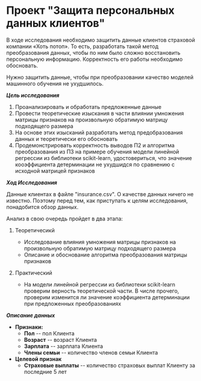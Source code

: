 # Проект "Защита персональных данных клиентов"

В ходе исследования необходимо защитить данные клиентов страховой компании «Хоть потоп». То есть, разработать такой метод преобразования данных, чтобы по ним было сложно восстановить персональную информацию. Корректность его работы необходимо обосновать.

Нужно защитить данные, чтобы при преобразовании качество моделей машинного обучения не ухудшилось.

***Цель исследования***

1. Проанализировать и обработать предложенные данные
2. Провести теоретические изыскания в части влиянии умножения матрицы признаков на произвольную обратимую матрицу подходящего размера
3. На основе этих изысканий разработать метод предобразования данных и теоретически его обосновать
4. Продемонстрировать корректность выводов П2 и алгоритма преобразования из П3 на примере обучения модели линейной регрессии из библиотеки scikit-learn, удостовериться, что значение кооэффициента детерминации не ухудшидся по сравнению с исходной матрицей признаков

***Ход Исследования***

Данные клиентах в файле "insurance.csv". О качестве данных ничего не известно. Поэтому перед тем, как приступать к целям исследования, понадобится обзор данных.

Анализ в свою очередь пройдет в два этапа:

1. Теоретичесикй
    - Исследование влияния умножения матрицы признаков на произвольную обратимую матрицу подходящего размера
    - Описание и обоснование алгоритма преобразования матрицы признаков
    
2. Практический
    - На модели линейной регрессии из библиотеки scikit-learn проверим верность теоретической части. В числе прочего, проверим изменится ли значение коэффициента детерминации при предложенных преобразованиях
    
***Описание данных***

* **Признаки:**
    + **Пол** -- пол Клиента
    + **Возраст** -- возраст Клиента
    + **Зарплата** -- зарплата Клиента
    + **Члены семьи** -- количество членов семьи Клиента
* **Целевой признак**
    + **Страховые выплаты** -- количество страховых выплат Клиенту за последние 5 лет
    